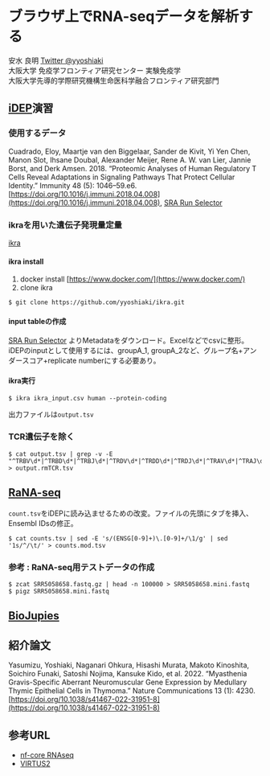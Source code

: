 # ブラウザ上でRNA-seqデータを解析する

安水 良明 [Twitter @yyoshiaki](https://twitter.com/yyoshiaki)  
大阪大学 免疫学フロンティア研究センター 実験免疫学  
大阪大学先導的学際研究機構生命医科学融合フロンティア研究部門

## [iDEP](http://bioinformatics.sdstate.edu/idep/)演習

### 使用するデータ
Cuadrado, Eloy, Maartje van den Biggelaar, Sander de Kivit, Yi Yen Chen, Manon Slot, Ihsane Doubal, Alexander Meijer, Rene A. W. van Lier, Jannie Borst, and Derk Amsen. 2018. “Proteomic Analyses of Human Regulatory T Cells Reveal Adaptations in Signaling Pathways That Protect Cellular Identity.” Immunity 48 (5): 1046–59.e6. [https://doi.org/10.1016/j.immuni.2018.04.008](https://doi.org/10.1016/j.immuni.2018.04.008), [SRA Run Selector](https://www.ncbi.nlm.nih.gov/Traces/study/?acc=PRJNA355160&o=acc_s%3Aa)

### ikraを用いた遺伝子発現量定量
[ikra](https://github.com/yyoshiaki/ikra)

#### ikra install

1. docker install [https://www.docker.com/](https://www.docker.com/)
2. clone ikra

```
$ git clone https://github.com/yyoshiaki/ikra.git
```

#### input tableの作成

[SRA Run Selector](https://www.ncbi.nlm.nih.gov/Traces/study/?acc=PRJNA355160&o=acc_s%3Aa) よりMetadataをダウンロード。Excelなどでcsvに整形。iDEPのinputとして使用するには、groupA_1, groupA_2など、グループ名+アンダースコア+replicate numberにする必要あり。

#### ikra実行

```
$ ikra ikra_input.csv human --protein-coding
```

出力ファイルは`output.tsv`

### TCR遺伝子を除く

```
$ cat output.tsv | grep -v -E "^TRBV\d*|^TRBD\d*|^TRBJ\d*|^TRDV\d*|^TRDD\d*|^TRDJ\d*|^TRAV\d*|^TRAJ\d*|^TRGV\d*|^TRGJ\d*" > output.rmTCR.tsv
```

## [RaNA-seq](https://ranaseq.eu/)

`count.tsv`をiDEPに読み込ませるための改変。ファイルの先頭にタブを挿入、Ensembl IDsの修正。

```
$ cat counts.tsv | sed -E 's/(ENSG[0-9]+)\.[0-9]+/\1/g' | sed '1s/^/\t/' > counts.mod.tsv
```

### 参考 : RaNA-seq用テストデータの作成

```
$ zcat SRR5058658.fastq.gz | head -n 100000 > SRR5058658.mini.fastq
$ pigz SRR5058658.mini.fastq
```

## [BioJupies](https://maayanlab.cloud/biojupies/)



## 紹介論文

Yasumizu, Yoshiaki, Naganari Ohkura, Hisashi Murata, Makoto Kinoshita, Soichiro Funaki, Satoshi Nojima, Kansuke Kido, et al. 2022. “Myasthenia Gravis-Specific Aberrant Neuromuscular Gene Expression by Medullary Thymic Epithelial Cells in Thymoma.” Nature Communications 13 (1): 4230. [https://doi.org/10.1038/s41467-022-31951-8](https://doi.org/10.1038/s41467-022-31951-8)

## 参考URL

- [nf-core RNAseq](https://nf-co.re/rnaseq/usage)
- [VIRTUS2](https://github.com/yyoshiaki/VIRTUS2)
